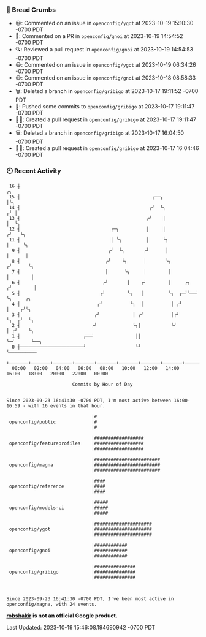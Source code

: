 ### 🍞 Bread Crumbs

 * 😃: Commented on an issue in `openconfig/ygot` at 2023-10-19 15:10:30 -0700 PDT
 * 💬: Commented on a PR in  `openconfig/gnoi` at 2023-10-19 14:54:52 -0700 PDT
 * 🔍: Reviewed a pull request in  `openconfig/gnoi` at 2023-10-19 14:54:53 -0700 PDT
 * 😃: Commented on an issue in `openconfig/ygot` at 2023-10-19 06:34:26 -0700 PDT
 * 😃: Commented on an issue in `openconfig/gnoi` at 2023-10-18 08:58:33 -0700 PDT
 * 🗑: Deleted a branch in `openconfig/gribigo` at 2023-10-17 19:11:52 -0700 PDT
 * 🚢: Pushed some commits to `openconfig/gribigo` at 2023-10-17 19:11:47 -0700 PDT
 * ✍🏼: Created a pull request in `openconfig/gribigo` at 2023-10-17 19:11:47 -0700 PDT
 * 🗑: Deleted a branch in `openconfig/gribigo` at 2023-10-17 16:04:50 -0700 PDT
 * ✍🏼: Created a pull request in `openconfig/gribigo` at 2023-10-17 16:04:46 -0700 PDT

### 🕘 Recent Activity
```
 16 ┼                                                                    ╭╮
 15 ┤                                                ╭──╮                │╰╮
 14 ┤                                               ╭╯  ╰╮              ╭╯ │
 13 ┤                                              ╭╯    │              │  ╰╮
 12 ┤                                 ╭─╮          │     │             ╭╯   ╰╮
 11 ┤                                 │ ╰╮         │     ╰╮            │     ╰╮
  9 ┤                                ╭╯  ╰╮       ╭╯      │            │      │
  8 ┤                               ╭╯    ╰╮      │       ╰╮          ╭╯      ╰╮
  7 ┤                               │      ╰╮     │        │          │        │
  6 ┤                              ╭╯       │    ╭╯        │     ╭╮  ╭╯        │
  5 ┤                             ╭╯        ╰╮   │         ╰╮  ╭─╯╰──╯         ╰╮     ╭╮
  4 ┤                            ╭╯          ╰╮  │          │ ╭╯                │    ╭╯╰╮
  3 ┤                           ╭╯            │ ╭╯          │╭╯                 ╰╮  ╭╯  ╰╮
  2 ┤                          ╭╯             ╰╮│           ╰╯                   │ ╭╯    ╰╮
  1 ┤                       ╭──╯               ││                                ╰─╯      ╰──╮
  0 ┼───────────────────────╯                  ╰╯                                            ╰──────────
    +───────+───────+───────+───────+───────+───────+───────+───────+───────+───────+───────+───────+────
  00:00   02:00   04:00   06:00   08:00   10:00   12:00   14:00   16:00   18:00   20:00   22:00   00:00   

						Commits by Hour of Day


Since 2023-09-23 16:41:30 -0700 PDT, I'm most active between 16:00-16:59 - with 16 events in that hour.

```



```
                               |#
 openconfig/public             |#
                               |#

                               |##################
 openconfig/featureprofiles    |##################
                               |##################

                               |########################
 openconfig/magna              |########################
                               |########################

                               |####
 openconfig/reference          |####
                               |####

                               |#####
 openconfig/models-ci          |#####
                               |#####

                               |#####################
 openconfig/ygot               |#####################
                               |#####################

                               |############
 openconfig/gnoi               |############
                               |############

                               |###############
 openconfig/gribigo            |###############
                               |###############



Since 2023-09-23 16:41:30 -0700 PDT, I've been most active in openconfig/magna, with 24 events.

```
**[robshakir](mailto:robjs@google.com) is not an official Google product.**  


Last Updated: 2023-10-19 15:46:08.194690942 -0700 PDT
